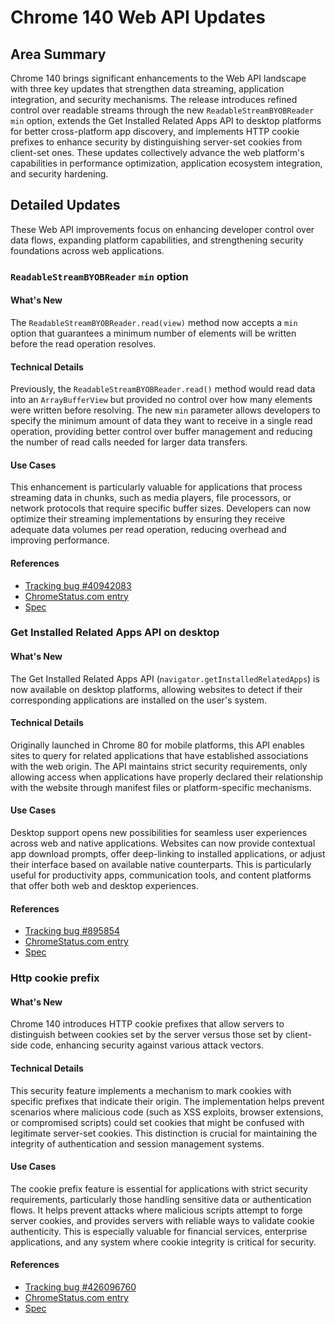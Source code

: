 # Chrome 140 Web API Updates

## Area Summary

Chrome 140 brings significant enhancements to the Web API landscape with three key updates that strengthen data streaming, application integration, and security mechanisms. The release introduces refined control over readable streams through the new `ReadableStreamBYOBReader` `min` option, extends the Get Installed Related Apps API to desktop platforms for better cross-platform app discovery, and implements HTTP cookie prefixes to enhance security by distinguishing server-set cookies from client-set ones. These updates collectively advance the web platform's capabilities in performance optimization, application ecosystem integration, and security hardening.

## Detailed Updates

These Web API improvements focus on enhancing developer control over data flows, expanding platform capabilities, and strengthening security foundations across web applications.

### `ReadableStreamBYOBReader` `min` option

#### What's New
The `ReadableStreamBYOBReader.read(view)` method now accepts a `min` option that guarantees a minimum number of elements will be written before the read operation resolves.

#### Technical Details
Previously, the `ReadableStreamBYOBReader.read()` method would read data into an `ArrayBufferView` but provided no control over how many elements were written before resolving. The new `min` parameter allows developers to specify the minimum amount of data they want to receive in a single read operation, providing better control over buffer management and reducing the number of read calls needed for larger data transfers.

#### Use Cases
This enhancement is particularly valuable for applications that process streaming data in chunks, such as media players, file processors, or network protocols that require specific buffer sizes. Developers can now optimize their streaming implementations by ensuring they receive adequate data volumes per read operation, reducing overhead and improving performance.

#### References
- [Tracking bug #40942083](https://issues.chromium.org/issues/40942083)
- [ChromeStatus.com entry](https://chromestatus.com/feature/6396991665602560)
- [Spec](https://streams.spec.whatwg.org/#byob-reader-read)

### Get Installed Related Apps API on desktop

#### What's New
The Get Installed Related Apps API (`navigator.getInstalledRelatedApps`) is now available on desktop platforms, allowing websites to detect if their corresponding applications are installed on the user's system.

#### Technical Details
Originally launched in Chrome 80 for mobile platforms, this API enables sites to query for related applications that have established associations with the web origin. The API maintains strict security requirements, only allowing access when applications have properly declared their relationship with the website through manifest files or platform-specific mechanisms.

#### Use Cases
Desktop support opens new possibilities for seamless user experiences across web and native applications. Websites can now provide contextual app download prompts, offer deep-linking to installed applications, or adjust their interface based on available native counterparts. This is particularly useful for productivity apps, communication tools, and content platforms that offer both web and desktop experiences.

#### References
- [Tracking bug #895854](https://issues.chromium.org/issues/895854)
- [ChromeStatus.com entry](https://chromestatus.com/feature/5695378309513216)
- [Spec](https://wicg.github.io/get-installed-related-apps/spec)

### Http cookie prefix

#### What's New
Chrome 140 introduces HTTP cookie prefixes that allow servers to distinguish between cookies set by the server versus those set by client-side code, enhancing security against various attack vectors.

#### Technical Details
This security feature implements a mechanism to mark cookies with specific prefixes that indicate their origin. The implementation helps prevent scenarios where malicious code (such as XSS exploits, browser extensions, or compromised scripts) could set cookies that might be confused with legitimate server-set cookies. This distinction is crucial for maintaining the integrity of authentication and session management systems.

#### Use Cases
The cookie prefix feature is essential for applications with strict security requirements, particularly those handling sensitive data or authentication flows. It helps prevent attacks where malicious scripts attempt to forge server cookies, and provides servers with reliable ways to validate cookie authenticity. This is especially valuable for financial services, enterprise applications, and any system where cookie integrity is critical for security.

#### References
- [Tracking bug #426096760](https://issues.chromium.org/issues/426096760)
- [ChromeStatus.com entry](https://chromestatus.com/feature/5170139586363392)
- [Spec](https://github.com/httpwg/http-extensions/pull/3110)
